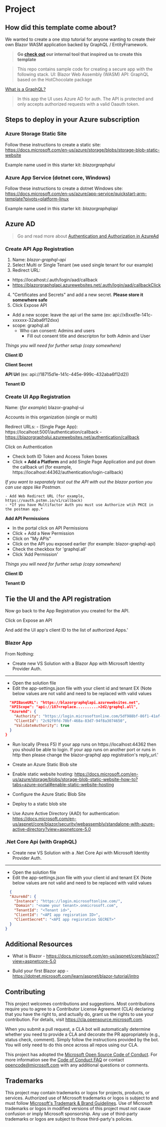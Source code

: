 # Project

## How did this template come about?

We wanted to create a one stop tutorial for anyone wanting to create their own Blazor WASM application backed by GraphQL / EntityFramework. 

> **Go [check out](https://github.com/microsoft/emerging-opportunities/blob/main/MotherBox/Readme.md) our internal tool that inspired us to create this template**

> This repo contains sample code for creating a secure app with the following stack.
> UI: Blazor Web Assembly (WASM)
> API: GraphQL based on the HotChocolate package

[What is a GraphQL?](https://github.com/microsoft/emerging-opportunities/tree/main/MotherBox/GraphQL)

> In this app the UI uses Azure AD for auth.  The API is protected and only accepts authorized requests with a valid Oaauth token.


## Steps to deploy in your Azure subscription

### Azure Storage Static Site
Follow these instructions to create a static site: https://docs.microsoft.com/en-us/azure/storage/blobs/storage-blob-static-website

Example name used in this starter kit: _blazorgraphqlui_

### Azure App Service (dotnet core, Windows)
Follow these instructions to create a dotnet Windows site: https://docs.microsoft.com/en-us/azure/app-service/quickstart-arm-template?pivots=platform-linux

Example name used in this starter kit: _blazorgraphqlapi_

## Azure AD

> Go and read more about [Authentication and Authorization in AzureAd](https://github.com/microsoft/emerging-opportunities/tree/main/.NET/Authentication)

### Create API App Registration

1. Name: _blazor-graphql-api_
2. Select Multi or Single Tenant (we used single tenant for our example)
3. Redirect URL: 
  - https://localhost:<port>/.auth/login/aad/callback 
  - https://blazorgraphqlapi.azurewebsites.net/.auth/login/aad/callbackClick 
4. "Certificates and Secrets" and add a new secret. **Please store it somewhere safe**
5. Click Expose API 
  - Add a new scope: leave the api url the same (ex: api://x8xxd1e-141c-xxxxxx-32aba6f12dxx)
  - scope: graphql.all
    - Who can consent: Admins and users
      - Fill out consent title and descripton for both Admin and User
  

_Things you will need for further setup (copy somewhere)_

**Client ID**

**Client Secret**
  
**API Url** (ex: api://18715d1e-141c-445e-999c-432aba6f12d2))
  
**Tenant ID**


### Create UI App Registration

Name: (*for example*)
blazor-graphql-ui

Accounts in this organization (single or multi)
    
Redirect URLs: 
    - (Single Page App): https://localhost:5001/authentication/callback 
    - https://blazorgraphqlui.azurewebsites.net/authentication/callback

Click on Authentication
  - Check both ID Token and Access Token boxes
  - Click **+ Add a Platform** and add Single Page Application and put down the callback url (for example, https://localhost:44362/authentication/login-callback)

_If you want to separately test out the API with out the blazor portion you can use apps like *Postman*._

    - Add Web Redirect URL (for example, https://oauth.pstmn.io/v1/callback)
    - *If you have Multifactor Auth you must use Authorize wtih PKCE in the postman app.*

**Add API Permissions**

* In the portal click on API Permissions
* Click + Add a New Permission
* Click on "My APIs"
* Click on the API you exposed earlier (for example: blazor-graphql-api)
* Check the checkbox for 'graphql.all'
* Click 'Add Permission'

_Things you will need for further setup (copy somewhere)_

**Client ID**

**Tenant ID**

## Tie the UI and the API registration
    
Now go back to the App Registration you created for the API.

Click on Expose an API

And add the UI app's client ID to the list of authorized Apps.'

### Blazor App
    
From Nothing:

* Create new VS Solution with a Blazor App with Microsoft Identity Provider Auth.
----
* Open the solution file
* Edit the app-settings.json file with your client id and tenant
EX (Note below values are not valid and need to be replaced with valid values
```json
  "APIBaseURL": "https://blazorgraphqlapi.azurewebsites.net",
  "APIScope": "api://187<replace..........>2d2/graphql.all",
  "AzureAd": {
    "Authority": "https://login.microsoftonline.com/5df988bf-86f1-41af-91ab-2d7cd011db47",
    "ClientId": "2c92f0fd-70bf-468a-83d7-94f8a3074650",
    "ValidateAuthority": true
  }
}
```

* Run locally (Press F5)
If your app runs on https://localhost:44362 then you should be able to login.  If your app runs on another port or runs in http then please change the blazor-graphql app registration's reply_url.'

* Create an Azure Static Blob site
* Enable static website hosting: https://docs.microsoft.com/en-us/azure/storage/blobs/storage-blob-static-website-how-to?tabs=azure-portal#enable-static-website-hosting
* Configure the Azure Static Blob Site
* Deploy to a static blob site


* Use Azure Active Directory (AAD) for authentication: https://docs.microsoft.com/en-us/aspnet/core/blazor/security/webassembly/standalone-with-azure-active-directory?view=aspnetcore-5.0

### .Net Core Api (with GraphQL)

* Create new VS Solution with a .Net Core Api with Microsoft Identity Provider Auth.
----
* Open the solution file
* Edit the app-settings.json file with your client id and tenant
EX (Note below values are not valid and need to be replaced with valid values
```json
  {
  "AzureAd": {
    "Instance": "https://login.microsoftonline.com/",
    "Domain": "<name your tenant>.onmicrosoft.com",
    "TenantId": "<Tenant id>",
    "ClientId": "<API app regisration ID>",
    "ClientSecret": "<API app regisration SECRET>"
  }
}
```
## Additional Resources
* What is Blazor - https://docs.microsoft.com/en-us/aspnet/core/blazor/?view=aspnetcore-5.0

* Build your first Blazor app - https://dotnet.microsoft.com/learn/aspnet/blazor-tutorial/intro

## Contributing

This project welcomes contributions and suggestions.  Most contributions require you to agree to a
Contributor License Agreement (CLA) declaring that you have the right to, and actually do, grant us
the rights to use your contribution. For details, visit https://cla.opensource.microsoft.com.

When you submit a pull request, a CLA bot will automatically determine whether you need to provide
a CLA and decorate the PR appropriately (e.g., status check, comment). Simply follow the instructions
provided by the bot. You will only need to do this once across all repos using our CLA.

This project has adopted the [Microsoft Open Source Code of Conduct](https://opensource.microsoft.com/codeofconduct/).
For more information see the [Code of Conduct FAQ](https://opensource.microsoft.com/codeofconduct/faq/) or
contact [opencode@microsoft.com](mailto:opencode@microsoft.com) with any additional questions or comments.

## Trademarks

This project may contain trademarks or logos for projects, products, or services. Authorized use of Microsoft 
trademarks or logos is subject to and must follow 
[Microsoft's Trademark & Brand Guidelines](https://www.microsoft.com/en-us/legal/intellectualproperty/trademarks/usage/general).
Use of Microsoft trademarks or logos in modified versions of this project must not cause confusion or imply Microsoft sponsorship.
Any use of third-party trademarks or logos are subject to those third-party's policies.
